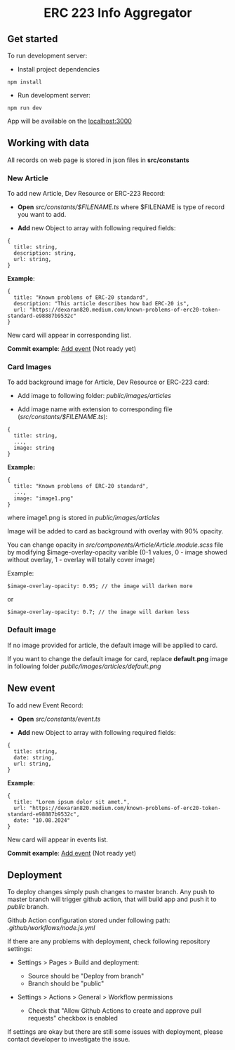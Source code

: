 <h1 style="text-align: center">ERC 223 Info Aggregator</h1>

<h2>Get started</h2>

To run development server:

- Install project dependencies
```` 
npm install 
````

- Run development server:

````
npm run dev
````

App will be available on the [localhost:3000](localhost:3000)

<h2>Working with data</h2>

All records on web page is stored in json files in **src/constants**

<h3>New Article</h3>

To add new Article, Dev Resource or ERC-223 Record:

- **Open** *src/constants/$FILENAME.ts* where $FILENAME is type of record you want to add.

- **Add** new Object to array with following required fields:

````
{
  title: string,
  description: string,
  url: string,
}
````

**Example**: 

````
{
  title: "Known problems of ERC-20 standard",
  description: "This article describes how bad ERC-20 is",
  url: "https://dexaran820.medium.com/known-problems-of-erc20-token-standard-e98887b9532c"
}
````

New card will appear in corresponding list.


**Commit example**: [Add event]() (Not ready yet)

<h3>Card Images</h3>

To add background image for Article, Dev Resource or ERC-223 card:

- Add image to following folder: *public/images/articles*

- Add image name with extension to corresponding file (*src/constants/$FILENAME.ts*):

````
{
  title: string,
  ...,
  image: string 
}
````

**Example:**

````
{
  title: "Known problems of ERC-20 standard",
  ...,
  image: "image1.png"
}
````

where image1.png is stored in *public/images/articles*

Image will be added to card as background with overlay with 90% opacity.

You can change opacity in *src/components/Article/Article.module.scss* file by modifying 
$image-overlay-opacity varible (0-1 values, 0 - image showed without overlay, 1 - overlay will totally cover image)

Example: 

````
$image-overlay-opacity: 0.95; // the image will darken more
````

or

````
$image-overlay-opacity: 0.7; // the image will darken less
````

<h3>Default image</h3>

If no image provided for article, the default image will be applied to card. 

If you want to change the default image for card, replace **default.png** 
image in following folder *public/images/articles/default.png*

<h2>New event</h2>

To add new Event Record:

- **Open** *src/constants/event.ts*

- **Add** new Object to array with following required fields:

````
{
  title: string,
  date: string,
  url: string,
}
````

**Example**:

````
{
  title: "Lorem ipsum dolor sit amet.",
  url: "https://dexaran820.medium.com/known-problems-of-erc20-token-standard-e98887b9532c",
  date: "10.08.2024"
}
````

New card will appear in events list.

**Commit example**: [Add event]() (Not ready yet)

<h2>Deployment</h2>

To deploy changes simply push changes to master branch. Any push to master branch
will trigger github action, that will build app and push it to *public* branch. 

Github Action configuration stored under following path: *.github/workflows/node.js.yml*

If there are any problems with deployment, check following repository settings: 

- Settings > Pages > Build and deployment:

    - Source should be "Deploy from branch"
    - Branch should be "public"
    

- Settings > Actions > General > Workflow permissions

    - Check that "Allow Github Actions to create and approve pull requests" checkbox is enabled 
    
If settings are okay but there are still some issues with deployment, please contact developer to investigate the issue.
